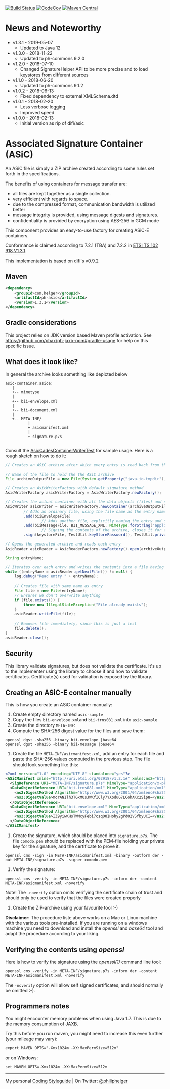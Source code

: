 [![Build Status](https://travis-ci.org/phax/ph-asic.svg?branch=master)](https://travis-ci.org/phax/ph-asic)
[![CodeCov](https://codecov.io/gh/phax/ph-asic/branch/master/graph/badge.svg)](https://codecov.io/gh/phax/ph-asic)
[![Maven Central](https://img.shields.io/maven-central/v/com.helger/ph-asic.svg)](http://search.maven.org/#search%7Cgav%7C1%7Cg%3A%22com.helger%22%20AND%20a%3A%22ph-asic%22)

# News and Noteworthy

* v1.3.1 - 2019-05-07
    * Updated to Java 12
* v1.3.0 - 2018-11-22
    * Updated to ph-commons 9.2.0
* v1.2.0 - 2018-07-10
    * Changed SignatureHelper API to be more precise and to load keystores from different sources
* v1.1.0 - 2018-06-20
    * Updated to ph-commons 9.1.2
* v1.0.2 - 2018-06-13
    * Fixed dependency to external XMLSchema.dtd
* v1.0.1 - 2018-02-20
    * Less verbose logging
    * Improved speed
* v1.0.0 - 2018-02-13
    * Initial version as rip of difi/asic

# Associated Signature Container (ASiC)

An ASiC file is simply a ZIP archive created according to some rules set forth in the specifications. 

The benefits of using containers for message transfer are:
* all files are kept together as a single collection.
* very efficient with regards to space.
* due to the compressed format, communication bandwidth is utilized better
* message integrity is provided, using message digests and signatures.
* confidentiality is provided by encryption using AES-256 in GCM mode

This component provides an easy-to-use factory for creating ASiC-E containers.

Conformance is claimed according to 7.2.1 (TBA) and 7.2.2 in
[ETSI TS 102 918 V1.3.1](http://webapp.etsi.org/workprogram/Report_WorkItem.asp?WKI_ID=42455).

This implementation is based on difi's v0.9.2

## Maven

```xml
<dependency>
	<groupId>com.helger</groupId>
	<artifactId>ph-asic</artifactId>
	<version>1.3.1</version>
</dependency>
```

## Gradle considerations

This project relies on JDK version based Maven profile activation.
See https://github.com/phax/ph-jaxb-pom#gradle-usage for help on this specific issue. 

## What does it look like?

In general the archive looks something like depicted below 

```
asic-container.asice: 
   |
   +-- mimetype
   |
   +-- bii-envelope.xml
   |
   +-- bii-document.xml
   |
   +-- META-INF/
          |
          + asicmanifest.xml
          |
          + signature.p7s   
   
```

Consult the [AsicCadesContainerWriterTest](src/test/java/no/phax/ph-asic/AsicWriterTest.java) for sample usage.
Here is a rough sketch on how to do it:
```java
// Creates an ASiC archive after which every entry is read back from the archive.

// Name of the file to hold the the ASiC archive
File archiveOutputFile = new File(System.getProperty("java.io.tmpdir"), "asic-sample-default.zip");

// Creates an AsicWriterFactory with default signature method
AsicWriterFactory asicWriterFactory = AsicWriterFactory.newFactory();

// Creates the actual container with all the data objects (files) and signs it.
AsicWriter asicWriter = asicWriterFactory.newContainer(archiveOutputFile)
        // Adds an ordinary file, using the file name as the entry name
        .add(biiEnvelopeFile)
                // Adds another file, explicitly naming the entry and specifying the MIME type
        .add(biiMessageFile, BII_MESSAGE_XML, MimeType.forString("application/xml"))
                // Signing the contents of the archive, closes it for further changes.
        .sign(keystoreFile, TestUtil.keyStorePassword(), TestUtil.privateKeyPassword());

// Opens the generated archive and reads each entry
AsicReader asicReader = AsicReaderFactory.newFactory().open(archiveOutputFile);

String entryName;

// Iterates over each entry and writes the contents into a file having same name as the entry
while ((entryName = asicReader.getNextFile()) != null) {
    log.debug("Read entry " + entryName);
    
    // Creates file with same name as entry
    File file = new File(entryName);
    // Ensures we don't overwrite anything
    if (file.exists()) {
        throw new IllegalStateException("File already exists");
    }
    asicReader.writeFile(file);
    
    // Removes file immediately, since this is just a test 
    file.delete();  
}
asicReader.close(); 
```


## Security

This library validate signatures, but does not validate the certificate. It's up to the implementer using the library
to choose if and how to validate certificates. Certificate(s) used for validation is exposed by the library.


## Creating an ASiC-E container manually

This is how you create an ASiC container manually:

1. Create empty directory named `asic-sample`
1. Copy the files `bii-envelope.xml`and `bii-trns081.xml` into `asic-sample`
1. Create the directory `META-INF`:
1. Compute the SHA-256 digest value for the files and save them:
```
openssl dgst -sha256 -binary bii-envelope |base64
openssl dgst -sha256 -binary bii-message |base64

```
1. Create the file `META-INF/asicmanifest.xml`, add an entry for each file and
paste the SHA-256 values computed in the previous step. The file should look something like this:
```xml
<?xml version="1.0" encoding="UTF-8" standalone="yes"?>
<ASiCManifest xmlns="http://uri.etsi.org/02918/v1.2.1#" xmlns:ns2="http://www.w3.org/2000/09/xmldsig#">
  <SigReference URI="META-INF/signature.p7s" MimeType="application/x-pkcs7-signature"/>
  <DataObjectReference URI="bii-trns081.xml" MimeType="application/xml">
    <ns2:DigestMethod Algorithm="http://www.w3.org/2001/04/xmlenc#sha256"/>
    <ns2:DigestValue>morANIlh3TGxMUsJWKfICly7YXoduG7LCohAKc2Sip8=</ns2:DigestValue>
  </DataObjectReference>
  <DataObjectReference URI="bii-envelope.xml" MimeType="application/xml">
    <ns2:DigestMethod Algorithm="http://www.w3.org/2001/04/xmlenc#sha256"/>
    <ns2:DigestValue>IZ9yiwKHsTWMcyFebi7csqOOIHohy2gPd02VSfbyUCI=</ns2:DigestValue>
  </DataObjectReference>
</ASiCManifest>
```
1. Create the signature, which should be placed into `signature.p7s`. The file `comodo.pem` should
be replaced with the PEM-file holding your private key for the signature, and the certificate to prove it.
```
openssl cms -sign -in META-INF/asicmanifest.xml -binary -outform der -out META-INF/signature.p7s -signer comodo.pem
```

1. Verify the signature:
```
openssl cms -verify -in META-INF/signature.p7s -inform der -content META-INF/asicmanifest.xml -noverify
```
Note! The `-noverify` option omits verifying the certificate chain of trust and should only be used to verify that the files were created properly

1. Create the ZIP-archive using your favourite tool :-)

**Disclaimer:** The procedure liste above works on a Mac or Linux machine with the various tools pre-installed. If you are running on a windows machine
you need to download and install the *openssl* and *base64* tool and adapt the procedure according to your liking.


## Verifying the contents using *openssl*

Here is how to verify the signature using the *openssl(1)* command line tool:

```
openssl cms -verify -in META-INF/signature.p7s -inform der -content META-INF/asicmanifest.xml -noverify
```

The `-noverify` option will allow self signed certificates, and should normally be omitted :-).


## Programmers notes

You might encounter memory problems when using Java 1.7. This is due to the memory consumption of JAXB.

Try this before you run maven, you might need to increase this even further (your mileage may vary):
```
export MAVEN_OPTS="-Xmx1024m -XX:MaxPermSize=512m"
```
or on Windows:
```
set MAVEN_OPTS=-Xmx1024m -XX:MaxPermSize=512m
```

---

My personal [Coding Styleguide](https://github.com/phax/meta/blob/master/CodingStyleguide.md) |
On Twitter: <a href="https://twitter.com/philiphelger">@philiphelger</a>
